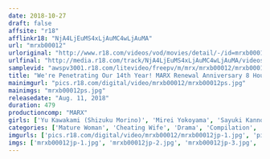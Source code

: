 ```yaml
---
date: 2018-10-27
draft: false
affsite: "r18"
afflinkr18: "NjA4LjEuMS4xLjAuMC4wLjAuMA"
url: "mrxb00012"
urloriginal: "http://www.r18.com/videos/vod/movies/detail/-/id=mrxb00012"
urlfinal: "http://media.r18.com/track/NjA4LjEuMS4xLjAuMC4wLjAuMA/videos/vod/movies/detail/-/id=mrxb00012"
samplevid: "awspv3001.r18.com/litevideo/freepv/m/mrx/mrxb00012/mrxb00012_dmb_w.mp4"
title: "We're Penetrating Our 14th Year! MARX Renewal Anniversary 8 Hour Massive Highlights Part 2 2"
mainimgurl: "pics.r18.com/digital/video/mrxb00012/mrxb00012ps.jpg"
mainimgs: "mrxb00012ps.jpg"
releasedate: "Aug. 11, 2018"
duration: 479
productioncomp: "MARX"
girls: ['Yu Kawakami (Shizuku Morino)', 'Mirei Yokoyama', 'Sayuki Kanno', 'Yu Shinoda', 'Aika', 'Mao Kurata', 'Shiho Egami', 'Itsuki Ayuhara', 'Yuri Asada', 'Rika Mari']
categories: ['Mature Woman', 'Cheating Wife', 'Drama', 'Compilation', 'Over 4 Hours']
imgurls: ['pics.r18.com/digital/video/mrxb00012/mrxb00012jp-1.jpg', 'pics.r18.com/digital/video/mrxb00012/mrxb00012jp-2.jpg', 'pics.r18.com/digital/video/mrxb00012/mrxb00012jp-3.jpg', 'pics.r18.com/digital/video/mrxb00012/mrxb00012jp-4.jpg', 'pics.r18.com/digital/video/mrxb00012/mrxb00012jp-5.jpg', 'pics.r18.com/digital/video/mrxb00012/mrxb00012jp-6.jpg', 'pics.r18.com/digital/video/mrxb00012/mrxb00012jp-7.jpg', 'pics.r18.com/digital/video/mrxb00012/mrxb00012jp-8.jpg', 'pics.r18.com/digital/video/mrxb00012/mrxb00012jp-9.jpg', 'pics.r18.com/digital/video/mrxb00012/mrxb00012jp-10.jpg', 'pics.r18.com/digital/video/mrxb00012/mrxb00012jp-11.jpg', 'pics.r18.com/digital/video/mrxb00012/mrxb00012jp-12.jpg', 'pics.r18.com/digital/video/mrxb00012/mrxb00012jp-13.jpg', 'pics.r18.com/digital/video/mrxb00012/mrxb00012jp-14.jpg', 'pics.r18.com/digital/video/mrxb00012/mrxb00012jp-15.jpg', 'pics.r18.com/digital/video/mrxb00012/mrxb00012jp-16.jpg', 'pics.r18.com/digital/video/mrxb00012/mrxb00012jp-17.jpg', 'pics.r18.com/digital/video/mrxb00012/mrxb00012jp-18.jpg', 'pics.r18.com/digital/video/mrxb00012/mrxb00012jp-19.jpg', 'pics.r18.com/digital/video/mrxb00012/mrxb00012jp-20.jpg']
imgs: ['mrxb00012jp-1.jpg', 'mrxb00012jp-2.jpg', 'mrxb00012jp-3.jpg', 'mrxb00012jp-4.jpg', 'mrxb00012jp-5.jpg', 'mrxb00012jp-6.jpg', 'mrxb00012jp-7.jpg', 'mrxb00012jp-8.jpg', 'mrxb00012jp-9.jpg', 'mrxb00012jp-10.jpg', 'mrxb00012jp-11.jpg', 'mrxb00012jp-12.jpg', 'mrxb00012jp-13.jpg', 'mrxb00012jp-14.jpg', 'mrxb00012jp-15.jpg', 'mrxb00012jp-16.jpg', 'mrxb00012jp-17.jpg', 'mrxb00012jp-18.jpg', 'mrxb00012jp-19.jpg', 'mrxb00012jp-20.jpg']
---
```


